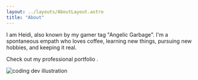 ```yaml
---
layout: ../layouts/AboutLayout.astro
title: "About"
---
```


I am Heidi, also known by my gamer tag "Angelic Garbage". I'm a spontaneous empath who loves coffee, learning new things, pursuing new hobbies, and keeping it real.

<p>
  Check out my
  <LinkButton className="hover:text-skin-accent underline underline-offset-4 decoration-dashed" href="https://negrete.dev" target="_blank"> professional portfolio
  </LinkButton>.     
</p>
<div>
  <img src="/assets/dev.svg" class="sm:w-1/2 mx-auto" alt="coding dev illustration">
</div>
